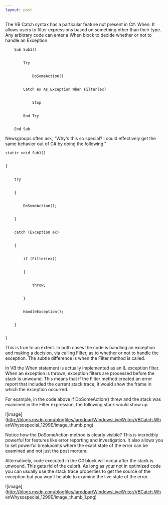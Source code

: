 ```yaml
---
layout: post
---
```

The VB Catch syntax has a particular feature not present in C#: When.  It
allows users to filter expressions based on something other than their type.
Any arbitrary code can enter a When block to decide whether or not to handle
an Exception

    
    
        Sub Sub1()


            Try


                DoSomeAction()


            Catch ex As Exception When Filter(ex)


                Stop


            End Try


        End Sub


    

Newsgroups often ask, "Why's this so special? I could effectively get the same
behavior out of C# by doing the following."

    
    
    static void Sub1()


    {


        try


        {


            DoSomeAction();


        }


        catch (Exception ex)


        {


            if (Filter(ex))


            {


                throw;


            }


            HandleException();


        }


    }

This is true to an extent.  In both cases the code is handling an exception
and making a decision, via calling Filter, as to whether or not to handle the
exception.  The subtle difference is when the Filter method is called.

In VB the When statement is actually implemented as an IL exception filter.
When an exception is thrown, exception filters are processed before the stack
is unwound.  This means that if the Filter method created an error report that
included the current stack trace, it would show the frame in which the
exception occurred.

For example, in the code above if DoSomeAction() threw and the stack was
examined in the Filter expression, the following stack would show up.

![image](http://blogs.msdn.com/blogfiles/jaredpar/WindowsLiveWriter/VBCatch.Wh
enWhysospecial_1299E/image_thumb.png)

Notice how the DoSomeAction method is clearly visible?  This is incredibly
powerful for features like error reporting and investigation.  It also allows
you to set powerful breakpoints where the exact state of the error can be
examined and not just the post mortem.

Alternatively, code executed in the C# block will occur after the stack is
unwound.  This gets rid of the culprit.  As long as your not in optimized code
you can usually use the stack trace properties to get the source of the
exception but you won't be able to examine the live state of the error.

![image](http://blogs.msdn.com/blogfiles/jaredpar/WindowsLiveWriter/VBCatch.Wh
enWhysospecial_1299E/image_thumb_1.png)

